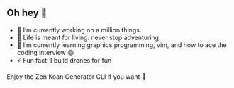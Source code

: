 ## Oh hey 👋
- 🔭 I’m currently working on a million things
- 🧗 Life is meant for living: never stop adventuring
- 🌱 I’m currently learning graphics programming, vim, and how to ace the coding interview 😄
- ⚡ Fun fact: I build drones for fun

Enjoy the Zen Koan Generator CLI if you want 🗻

